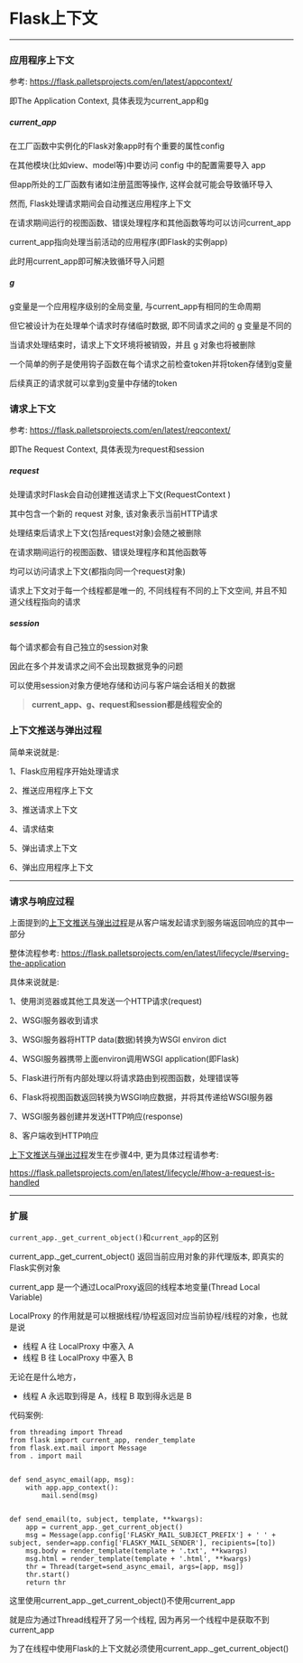 # Flask上下文

---

###  应用程序上下文

参考: https://flask.palletsprojects.com/en/latest/appcontext/

即The Application Context, 具体表现为current_app和g

##### current_app

在工厂函数中实例化的Flask对象app时有个重要的属性config

在其他模块(比如view、model等)中要访问 config 中的配置需要导入 app

但app所处的工厂函数有诸如注册蓝图等操作, 这样会就可能会导致循环导入

然而, Flask处理请求期间会自动推送应用程序上下文

在请求期间运行的视图函数、错误处理程序和其他函数等均可以访问current_app

current_app指向处理当前活动的应用程序(即Flask的实例app)

此时用current_app即可解决致循环导入问题

##### g

g变量是一个应用程序级别的全局变量, 与current_app有相同的生命周期

但它被设计为在处理单个请求时存储临时数据, 即不同请求之间的 g 变量是不同的

当请求处理结束时，请求上下文环境将被销毁，并且 g 对象也将被删除

一个简单的例子是使用钩子函数在每个请求之前检查token并将token存储到g变量

后续真正的请求就可以拿到g变量中存储的token

### 请求上下文

参考: https://flask.palletsprojects.com/en/latest/reqcontext/

即The Request Context, 具体表现为request和session

##### request

处理请求时Flask会自动创建推送请求上下文(RequestContext )

其中包含一个新的 request 对象, 该对象表示当前HTTP请求

处理结束后请求上下文(包括request对象)会随之被删除

在请求期间运行的视图函数、错误处理程序和其他函数等

均可以访问请求上下文(都指向同一个request对象)

请求上下文对于每一个线程都是唯一的, 不同线程有不同的上下文空间, 并且不知道父线程指向的请求

##### session

每个请求都会有自己独立的session对象

因此在多个并发请求之间不会出现数据竞争的问题

可以使用session对象方便地存储和访问与客户端会话相关的数据

> **current_app、g、request和session都是线程安全的**

### 上下文推送与弹出过程

简单来说就是:

1、Flask应用程序开始处理请求

2、推送应用程序上下文

3、推送请求上下文

4、请求结束

5、弹出请求上下文

6、弹出应用程序上下文

---

### 请求与响应过程

上面提到的[上下文推送与弹出过程](#上下文推送与弹出过程)是从客户端发起请求到服务端返回响应的其中一部分

整体流程参考: https://flask.palletsprojects.com/en/latest/lifecycle/#serving-the-application

具体来说就是:

1、使用浏览器或其他工具发送一个HTTP请求(request)

2、WSGI服务器收到请求

3、WSGI服务器将HTTP data(数据)转换为WSGI environ dict

4、WSGI服务器携带上面environ调用WSGI application(即Flask)

5、Flask进行所有内部处理以将请求路由到视图函数，处理错误等

6、Flask将视图函数返回转换为WSGI响应数据，并将其传递给WSGI服务器

7、WSGI服务器创建并发送HTTP响应(response)

8、客户端收到HTTP响应

[上下文推送与弹出过程](#上下文推送与弹出过程)发生在步骤4中, 更为具体过程请参考:

https://flask.palletsprojects.com/en/latest/lifecycle/#how-a-request-is-handled

---

### 扩展

`current_app._get_current_object()`和`current_app`的区别

current_app._get_current_object() 返回当前应用对象的非代理版本, 即真实的Flask实例对象

current_app 是一个通过LocalProxy返回的线程本地变量(Thread Local Variable)

LocalProxy 的作用就是可以根据线程/协程返回对应当前协程/线程的对象，也就是说

- 线程 A 往 LocalProxy 中塞入 A
- 线程 B 往 LocalProxy 中塞入 B

无论在是什么地方，

- 线程 A 永远取到得是 A，线程 B 取到得永远是 B

代码案例:

```
from threading import Thread
from flask import current_app, render_template
from flask.ext.mail import Message
from . import mail


def send_async_email(app, msg):
    with app.app_context():
    	mail.send(msg)


def send_email(to, subject, template, **kwargs):
	app = current_app._get_current_object()
	msg = Message(app.config['FLASKY_MAIL_SUBJECT_PREFIX'] + ' ' + subject, sender=app.config['FLASKY_MAIL_SENDER'], recipients=[to])
    msg.body = render_template(template + '.txt', **kwargs)
    msg.html = render_template(template + '.html', **kwargs)
    thr = Thread(target=send_async_email, args=[app, msg])
    thr.start()
    return thr
```

这里使用current_app._get_current_object()不使用current_app

就是应为通过Thread线程开了另一个线程, 因为再另一个线程中是获取不到current_app

为了在线程中使用Flask的上下文就必须使用current_app._get_current_object()

